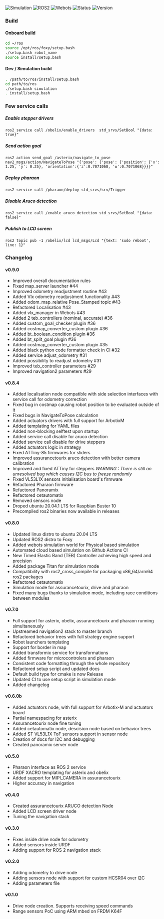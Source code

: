 ![Simulation](https://github.com/3wnbr1/ros/workflows/Simulation/badge.svg)
![ROS2](https://img.shields.io/badge/ros2-foxy-blue)
![Webots](https://img.shields.io/badge/webots-2021a-blue)
![Status](https://img.shields.io/badge/status-beta-blueviolet)
![Version](https://img.shields.io/badge/version-v0.9-blue)

### Build

#### Onboard build

```bash
cd ~/ros
source /opt/ros/foxy/setup.bash
./setup.bash robot_name
source install/setup.bash
```

#### Dev / Simulation build

```bash
. /path/to/ros/install/setup.bash
cd path/to/ros
./setup.bash simulation
. install/setup.bash
```


### Few service calls

##### Enable stepper drivers

```
ros2 service call /obelix/enable_drivers  std_srvs/SetBool "{data: true}"
```

##### Send action goal

```
ros2 action send_goal /asterix/navigate_to_pose nav2_msgs/action/NavigateToPose "{'pose': {'pose': {'position': {'x': 1.25, 'y': 0.25}, 'orientation':{'z':0.7071068, 'w':0.7071068}}}}"
```

##### Deploy pharaon

```
ros2 service call /pharaon/deploy std_srvs/srv/Trigger
```

##### Disable Aruco detection

```
ros2 service call /enable_aruco_detection std_srvs/SetBool "{data: false}"
```

##### Publish to LCD screen

```
ros2 topic pub -1 /obelix/lcd lcd_msgs/Lcd "{text: 'sudo reboot', line: 1}"
```


### Changelog

#### v0.9.0
- Improved overall documentation rules
- Fixed map_server launcher #44
- Improved odometry readjustment routine #43
- Added Vlx odometry readjustment functionality #43
- Added odom_map_relative Pose_Stamped topic #43
- Refactored Localisation #43
- Added vlx_manager in Webots #43
- Added 2 teb_controllers (nominal, accurate) #36
- Added custom_goal_checker plugin #36
- Added costmap_converter_custom plugin #36
- Added bt_boolean_condition plugin #36
- Added bt_split_goal plugin #36
- Added costmap_converter_custom plugin #35
- Added black python code formatter check in CI #32
- Added service adjust_odometry #31
- Added possibility to readjust odometry #31
- Improved teb_controller parameters #29
- Improved navigation2 parameters #29

#### v0.8.4
- Added localisation node compatible with side selection interfaces with service call for odometry correction
- Fixed bug in costmap causing robot position to be evaluated outside of it
- Fixed bugs in NavigateToPose calculation
- Added actuators drivers with full support for ArbotixM
- Added templating for YAML files
- Added non-blocking selftest upon startup
- Added service call disable for aruco detection
- Added service call disable for drive steppers
- Added actuators logic in strategy
- Fixed ATTiny-85 firmwares for sliders
- Improved assurancetourix aruco detection with better camera calibration
- Improved and fixed ATTiny for steppers *WARNING : There is still an unresolved bug which causes I2C bus to freeze randomly*
- Fixed VL53L1X sensors initialisation board's firmware
- Refactored Pharaon firmware
- Refactored Panoramix
- Refactored cetautomatix
- Removed sensors node
- Droped ubuntu 20.04.1 LTS for Raspbian Buster 10
- Precompiled ros2 binaries now available in releases


#### v0.8.0
- Updated linux distro to ubuntu 20.04 LTS
- Updated ROS2 distro to Foxy
- Added webots simulation world for Physical based simulation
- Automated cloud based simulation on Github Actions CI
- New Timed Elastic Band (TEB) Controller achieving high speed and precision
- Added package Titan for simulation mode
- Compatibility with ros2_cross_compile for packaging x86_64/arm64 ros2 packages
- Refactored cetautomatix
- Simulation mode for assurancetourix, drive and pharaon
- Fixed many bugs thanks to simulation mode, including race conditions between modules

#### v0.7.0
- Full support for asterix, obelix, assurancetourix and pharaon running simultaneously
- Upstreamed navigation2 stack to master branch
- Refactored behavior trees with full strategy engine support
- Robot launchers templating
- Support for border in map
- Added transformix service for transformations
- Added firmware for microcontrolers and pharaon
- Consistent code formatting through the whole repository
- Refactored setup script and updated docs
- Default build type for cmake is now Release
- Updated CI to use setup script in simulation mode
- Added changelog


#### v0.6.0b
- Added actuators node, with full support for Arbotix-M and actuators board
- Partial namespacing for asterix
- Assurancetourix node fine tuning
- Added cetautomatix node, descision node based on behavior trees
- Added ST VL53L1X ToF sensors support in sensor node
- Creation of docs for I2C and debugging
- Created panoramix server node


#### v0.5.0
- Pharaon interface as ROS 2 service
- URDF XACRO templating for asterix and obelix
- Added support for MIPI_CAMERA in assurancetourix
- Higher accuracy in navigation


#### v0.4.0
- Created assurancetourix ARUCO detection Node
- Added LCD screen driver node
- Tuning the navigation stack


#### v0.3.0
- Fixes inside drive node for odometry
- Added sensors inside URDF
- Adding support for ROS 2 navigation stack


#### v0.2.0
- Adding odometry to drive node
- Adding sensors node with support for custom HCSR04 over I2C
- Adding parameters file


#### v0.1.0
- Drive node creation. Supports receiving speed commands
- Range sensors PoC using ARM mbed on FRDM K64F
